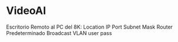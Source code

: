 # VideoAI

Escritorio Remoto al PC del 8K:
Location	IP	Port	Subnet	Mask	Router Predeterminado	Broadcast	VLAN	user	pass
